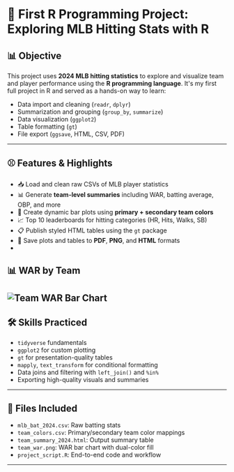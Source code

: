 # 🧢 First R Programming Project: Exploring MLB Hitting Stats with R

## 📊 Objective

This project uses **2024 MLB hitting statistics** to explore and visualize team and player performance using the **R programming language**. It's my first full project in R and served as a hands-on way to learn:

- Data import and cleaning (`readr`, `dplyr`)
- Summarization and grouping (`group_by`, `summarize`)
- Data visualization (`ggplot2`)
- Table formatting (`gt`)
- File export (`ggsave`, HTML, CSV, PDF)

---

## ⚾️ Features & Highlights

- 📥 Load and clean raw CSVs of MLB player statistics  
- 📊 Generate **team-level summaries** including WAR, batting average, OBP, and more  
- 🎨 Create dynamic bar plots using **primary + secondary team colors**  
- 📈 Top 10 leaderboards for hitting categories (HR, Hits, Walks, SB)  
- 📋 Publish styled HTML tables using the `gt` package  
- 📁 Save plots and tables to **PDF**, **PNG**, and **HTML** formats
- 
## 📊 WAR by Team

![Team WAR Bar Chart](visual/team_war.png)
---

## 🛠️ Skills Practiced

- `tidyverse` fundamentals  
- `ggplot2` for custom plotting  
- `gt` for presentation-quality tables  
- `mapply`, `text_transform` for conditional formatting  
- Data joins and filtering with `left_join()` and `%in%`  
- Exporting high-quality visuals and summaries  

---

## 📁 Files Included

- `mlb_bat_2024.csv`: Raw batting stats  
- `team_colors.csv`: Primary/secondary team color mappings  
- `team_summary_2024.html`: Output summary table  
- `team_war.png`: WAR bar chart with dual-color fill  
- `project_script.R`: End-to-end code and workflow  

---


